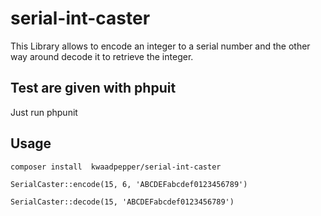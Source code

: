 # serial-int-caster

This Library allows to encode an integer to a serial number and the other way around decode it to retrieve the integer.

## Test are given with phpuit
Just run phpunit

## Usage
```composer install  kwaadpepper/serial-int-caster ```

```SerialCaster::encode(15, 6, 'ABCDEFabcdef0123456789')```

```SerialCaster::decode(15, 'ABCDEFabcdef0123456789')```
